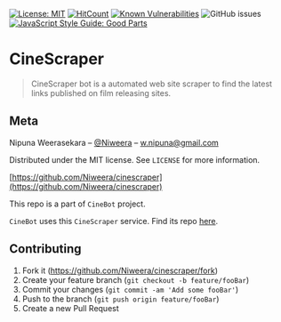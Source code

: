  [![License: MIT](https://img.shields.io/badge/License-MIT-yellow.svg)](https://opensource.org/licenses/MIT)
[![HitCount](http://hits.dwyl.io/Niweera/cinescraper.svg)](http://hits.dwyl.io/Niweera/cinescraper)
[![Known Vulnerabilities](https://snyk.io//test/github/Niweera/cinescraper/badge.svg?targetFile=package.json)](https://snyk.io//test/github/Niweera/cinescraper?targetFile=package.json)
![GitHub issues](https://img.shields.io/github/issues/Niweera/cinescraper)
[![JavaScript Style Guide: Good Parts](https://img.shields.io/badge/code%20style-goodparts-brightgreen.svg?style=flat)](https://github.com/dwyl/goodparts "JavaScript The Good Parts")


# CineScraper

> CineScraper bot is a automated web site scraper to find the latest links published on film releasing sites.


## Meta

Nipuna Weerasekara – [@Niweera](https://twitter.com/Niweera) – w.nipuna@gmail.com

Distributed under the MIT license. See `LICENSE` for more information.

[https://github.com/Niweera/cinescraper](https://github.com/Niweera/cinescraper)

This repo is a part of `CineBot` project.

`CineBot` uses this `CineScraper` service. Find its repo [here](https://github.com/Niweera/cinebot).

## Contributing

1. Fork it (<https://github.com/Niweera/cinescraper/fork>)
2. Create your feature branch (`git checkout -b feature/fooBar`)
3. Commit your changes (`git commit -am 'Add some fooBar'`)
4. Push to the branch (`git push origin feature/fooBar`)
5. Create a new Pull Request

<!-- Markdown link & img dfn's -->
